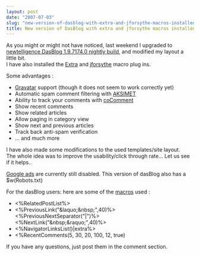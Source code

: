 ```yaml
---
layout: post
date: "2007-07-03"
slug: "new-version-of-dasblog-with-extra-and-jforsythe-macros-installed"
title: New version of DasBlog with extra and jforsythe macros installed
---
```


<p>
As you might or might not have noticed, last weekend I upgraded to <a href="http://dasblog.info/dbftp/">newtelligence DasBlog 1.9.7174.0 nightly build</a>, and modified my layout a little bit.<br />
I have also installed the <a href="http://www.vasanth.in/Software.aspx?=dasblogextra">Extra</a> and <a href="http://www.jforsythe.com/jforsythe/proj_dasblog.aspx#tabi_2">jforsythe</a> macro plug ins.
</p>
<p>
Some advantages :
</p>
<ul>
	<li><a href="http://www.gravatar.com">Gravatar</a> support (though it does not seem to work correctly yet) </li>
	<li>Automatic spam comment filtering with <a href="http://akismet.com/">AKSIMET</a>&nbsp; </li>
	<li>Ability to track your comments with <a href="http://www.cocomment.com/">coComment</a> </li>
	<li>Show recent comments </li>
	<li>Show related articles </li>
	<li>Allow paging in category view </li>
	<li>Show next and previous articles </li>
	<li>Track back anti-spam verification </li>
	<li>... and much more</li>
</ul>
<p>
I have also made some modifications to the used templates/site layout.<br />
The whole idea was to improve the usability/click through rate... Let us see if it helps..
</p>
<p>
<a href="http://adwords.google.com/">Google ads</a> are currently still disabled. This version of dasBlog also has a $w(Robots.txt)
</p>
<p>
For the&nbsp;dasBlog users: here are some of the <a href="http://www.jforsythe.com/jforsythe/projects/DasBlogMacros.html">macros</a> used :
</p>
<ul>
	<li>&lt;%RelatedPostList%&gt;&nbsp; </li>
	<li>&lt;%PreviousLink(&quot;&amp;laquo;&amp;nbsp;&quot;,40)%&gt;<br />
	&lt;%PreviousNextSeparator(&quot;|&quot;)%&gt;<br />
	&lt;%NextLink(&quot;&amp;nbsp;&amp;raquo;&quot;,40)%&gt; </li>
	<li>&lt;%NavigatorLinksList()|extra%&gt; </li>
	<li>&lt;%RecentComments(5, 30, 20, 100, 12, true)</li>
</ul>
<p>
If you have any questions, just post them in the comment section.
</p>
<p>
&nbsp;
</p>
